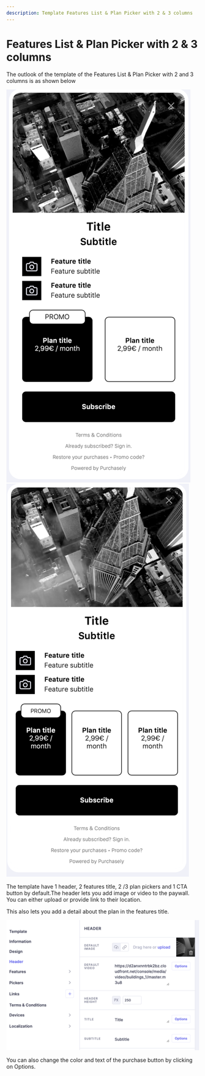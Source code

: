 ```yaml
---
description: Template Features List & Plan Picker with 2 & 3 columns
---
```


# Features List & Plan Picker with 2 & 3 columns

The outlook of the template of the Features List & Plan Picker with 2 and 3 columns is as shown below

<img src="../../../.gitbook/assets/image (127).png" alt="" data-size="original">![](<../../../.gitbook/assets/image (161).png>)



The template have 1 header, 2 features title, 2 /3 plan pickers and 1  CTA button by default.The header lets you add image or video to the paywall.  You can either upload or provide link to their location.

This also lets you add a detail about the plan in the features title.

![](<../../../.gitbook/assets/image (136).png>)

You can also change the color and text of the purchase button by clicking on Options.
